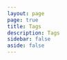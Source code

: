 ```yaml
---
layout: page
page: true
title: Tags
description: Tags
sidebar: false
aside: false
---
```


<Tags />
